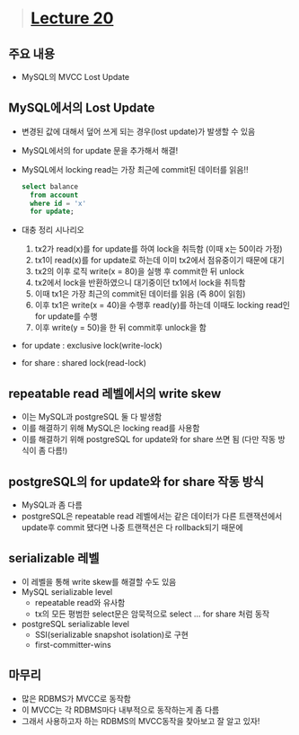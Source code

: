> # [Lecture 20](https://www.youtube.com/watch?v=-kJ3fxqFmqA&list=PLcXyemr8ZeoREWGhhZi5FZs6cvymjIBVe&index=20)

## 주요 내용

- MySQL의 MVCC Lost Update

## MySQL에서의 Lost Update

- 변경된 값에 대해서 덮어 쓰게 되는 경우(lost update)가 발생할 수 있음
- MySQL에서의 for update 문을 추가해서 해결!
- MySQL에서 locking read는 가장 최근에 commit된 데이터를 읽음!!
    
    ```sql
    select balance 
      from account
      where id = 'x'
      for update;
    ```
    
- 대충 정리 시나리오
    1. tx2가 read(x)를 for update를 하여 lock을 취득함 (이때 x는 50이라 가정)
    2. tx1이 read(x)를 for update로 하는데 이미 tx2에서 점유중이기 때문에 대기
    3. tx2의 이후 로직 write(x = 80)을 실행 후 commit한 뒤 unlock
    4. tx2에서 lock을 반환하였으니 대기중이던 tx1에서 lock을 취득함
    5. 이때 tx1은 가장 최근의 commit된 데이터를 읽음 (즉 80이 읽힘)
    6. 이후 tx1은 write(x = 40)을 수행후 read(y)를 하는데 이때도 locking read인 for update를 수행
    7. 이후 write(y = 50)을 한 뒤 commit후 unlock을 함
- for update : exclusive lock(write-lock)
- for share : shared lock(read-lock)

## repeatable read 레벨에서의 write skew

- 이는 MySQL과 postgreSQL 둘 다 발생함
- 이를 해결하기 위해 MySQL은 locking read를 사용함
- 이를 해결하기 위해 postgreSQL for update와 for share 쓰면 됨 (다만 작동 방식이 좀 다름!)

## postgreSQL의 for update와 for share 작동 방식

- MySQL과 좀 다름
- postgreSQL은 repeatable read 레벨에서는 같은 데이터가 다른 트랜잭션에서 update후 commit 됐다면 나중 트랜잭션은 다 rollback되기 때문에

## serializable 레벨

- 이 레벨을 통해 write skew를 해결할 수도 있음
- MySQL serializable level
    - repeatable read와 유사함
    - tx의 모든 평범한 select문은 암묵적으로 select … for share 처럼 동작
- postgreSQL serializable level
    - SSI(serializable snapshot isolation)로 구현
    - first-committer-wins

## 마무리

- 많은 RDBMS가 MVCC로 동작함
- 이 MVCC는 각 RDBMS마다 내부적으로 동작하는게 좀 다름
- 그래서 사용하고자 하는 RDBMS의 MVCC동작을 찾아보고 잘 알고 있자!

